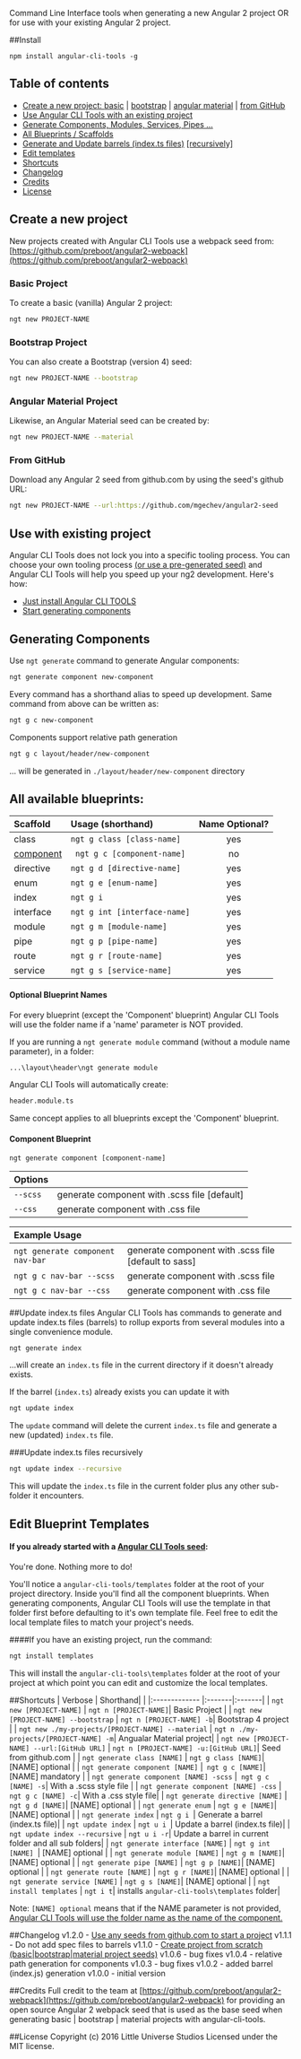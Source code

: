 Command Line Interface tools when generating a new Angular 2 project OR for use with your existing Angular 2 project.

##Install

`npm install angular-cli-tools -g`

## Table of contents

* [Create a new project: ](#create-a-new-project) [basic](#basic-project) | [bootstrap](#bootstrap-project) | [angular material](#angular-material-project) | [from GitHub](#from-github)
* [Use Angular CLI Tools with an existing project](#use-with-existing-project)
* [Generate Components, Modules, Services, Pipes ...](#generating-components)
* [All Blueprints / Scaffolds](#all-available-blueprints)
* [Generate and Update barrels (index.ts files)](#update-index.ts-files) [ [recursively] ](#update-index.ts-files-recursively)
* [Edit templates](#edit-blueprint-templates)
* [Shortcuts](#shortcuts)
* [Changelog](#changelog)
* [Credits](#credits)
* [License](#license)



## Create a new project

New projects created with Angular CLI Tools use a webpack seed from: [https://github.com/preboot/angular2-webpack](https://github.com/preboot/angular2-webpack)

### Basic Project
To create a basic (vanilla) Angular 2 project:
```bash
ngt new PROJECT-NAME
```

### Bootstrap Project
You can also create a Bootstrap (version 4) seed:

```bash
ngt new PROJECT-NAME --bootstrap
```

### Angular Material Project
Likewise, an Angular Material seed can be created by:

```bash
ngt new PROJECT-NAME --material
```

### From GitHub
Download any Angular 2 seed from github.com by using the seed's github URL:

```bash
ngt new PROJECT-NAME --url:https://github.com/mgechev/angular2-seed
```

## Use with existing project

Angular CLI Tools does not lock you into a specific tooling process. You can choose your own tooling process [(or use a pre-generated seed)](#create-a-new-project) and Angular CLI Tools will help you speed up your ng2 development. Here's how:

* [Just install Angular CLI TOOLS](#install)
* [Start generating components ](#generating-components)


## Generating Components
Use `ngt generate` command to generate Angular components:

```bash
ngt generate component new-component
```

Every command has a shorthand alias to speed up development. Same command from above can be written as:

```bash
ngt g c new-component
```


Components support relative path generation
```bash
ngt g c layout/header/new-component
```

... will be generated in `./layout/header/new-component` directory

## All available blueprints:

| Scaffold        | Usage (shorthand)|  Name Optional?|
|:------------- |:-------------|:---:|
| class      | `ngt g class [class-name]`| yes |
| [component](#component)      |` ngt g c [component-name]`| no |
| directive      | `ngt g d [directive-name]`| yes |
| enum      | `ngt g e [enum-name]`| yes |
| index      | `ngt g i `| yes |
| interface      | `ngt g int [interface-name]`| yes |
| module      | `ngt g m [module-name]`| yes |
| pipe      | `ngt g p [pipe-name]`| yes |
| route      | `ngt g r [route-name]`| yes |
| service      | `ngt g s [service-name]`| yes |

#### Optional Blueprint Names
For every blueprint (except the 'Component' blueprint) Angular CLI Tools will use the folder name if a 'name' parameter is NOT provided.

If you are running a `ngt generate module` command (without a module name parameter), in a folder:
```bash
...\layout\header\ngt generate module
```

Angular CLI Tools will automatically create:
```bash
header.module.ts
```

Same concept applies to all blueprints except the 'Component' blueprint.


#### Component Blueprint

`ngt generate component [component-name]`

| Options    | |
|:------------- |:-------|
| `--scss`     | generate component with .scss file [default] |
| `--css`      | generate component with .css file|


| Example Usage      | |
|:------------- |:-------|
| `ngt generate component nav-bar`     | generate component with .scss file [default to sass]|
| `ngt g c nav-bar --scss`      | generate component with .scss file|
| `ngt g c nav-bar --css`      | generate component with .css file|


##Update index.ts files
Angular CLI Tools has commands to generate and update index.ts files (barrels) to rollup exports from several modules into a single convenience module.

```bash
ngt generate index
```

...will create an `index.ts` file in the current directory if it doesn't already exists.

If the barrel (`index.ts`) already exists you can update it with
```bash
ngt update index
```
The `update` command will delete the current `index.ts` file and generate a new (updated) `index.ts` file.

###Update index.ts files recursively

```bash
ngt update index --recursive
```

This will update the `index.ts` file in the current folder plus any other sub-folder it encounters.

## Edit Blueprint Templates
#### If you already started with a [Angular CLI Tools seed](#create-a-new-project):

  You're done. Nothing more to do!

  You'll notice a `angular-cli-tools/templates` folder at the root of your project directory. Inside you'll find all the component blueprints. When generating components, Angular CLI Tools will use the template in that folder first before defaulting to it's own template file. Feel free to edit the local template files to match your project's needs.

####If you have an existing project, run the command:

```bash
ngt install templates
```

This will install the `angular-cli-tools\templates` folder at the root of your project at which point you can edit  and customize the local templates.


##Shortcuts
| Verbose        | Shorthand|  |
|:------------- |:-------|:-------|
| `ngt new [PROJECT-NAME]`      | `ngt n [PROJECT-NAME]`|  Basic Project |
| `ngt new [PROJECT-NAME] --bootstrap`      | `ngt n [PROJECT-NAME] -b`| Bootstrap 4 project  |
| `ngt new ./my-projects/[PROJECT-NAME] --material`      | `ngt n ./my-projects/[PROJECT-NAME] -m`|  Angualar Material project|
| `ngt new [PROJECT-NAME] --url:[GitHub URL]`      | `ngt n [PROJECT-NAME] -u:[GitHub URL]`| Seed from github.com  |
| `ngt generate class [NAME]`      | `ngt g class [NAME]`| [NAME] optional |
| `ngt generate component [NAME]` |` ngt g c [NAME]`| [NAME] mandatory  |
| `ngt generate component [NAME] -scss` |` ngt g c [NAME] -s`| With a .scss style file |
| `ngt generate component [NAME] -css` |` ngt g c [NAME] -c`| With a .css style file|
| `ngt generate directive [NAME]`      | `ngt g d [NAME]`| [NAME] optional |
| `ngt generate enum`     | `ngt g e [NAME]`| [NAME] optional |
| `ngt generate index`     | `ngt g i `| Generate a barrel (index.ts file)|
| `ngt update index`     | `ngt u i `| Update a barrel (index.ts file)|
| `ngt update index --recursive`     | `ngt u i -r`| Update a barrel in current folder and all sub folders|
| `ngt generate interface [NAME]`     | `ngt g int [NAME] `| [NAME] optional |
| `ngt generate module [NAME]`      | `ngt g m [NAME]`| [NAME] optional |
| `ngt generate pipe [NAME]`      | `ngt g p [NAME]`| [NAME] optional |
| `ngt generate route [NAME]`      | `ngt g r [NAME]`| [NAME] optional |
| `ngt generate service [NAME]`      | `ngt g s [NAME]`| [NAME] optional |
| `ngt install templates`      | `ngt i t`| installs `angular-cli-tools\templates` folder|

Note: `[NAME] optional` means that if the NAME parameter is not provided, [Angular CLI Tools will use the folder name as the name of the component.](#optional-blueprint-names)


##Changelog
v1.2.0 - [Use any seeds from github.com to start a project](#from-github)
v1.1.1 - Do not add spec files to barrels
v1.1.0 - [Create project from scratch (basic|bootstrap|material project seeds)](#create-a-new-project)
v1.0.6 - bug fixes
v1.0.4 - relative path generation for components
v1.0.3 - bug fixes
v1.0.2 - added barrel (index.js) generation
v1.0.0 - initial version

##Credits
Full credit to the team at [https://github.com/preboot/angular2-webpack](https://github.com/preboot/angular2-webpack) for providing an open source Angular 2 webpack seed that is used as the base seed when generating basic | bootstrap | material projects with angular-cli-tools.

##License
Copyright (c) 2016 Little Universe Studios
Licensed under the MIT license.
